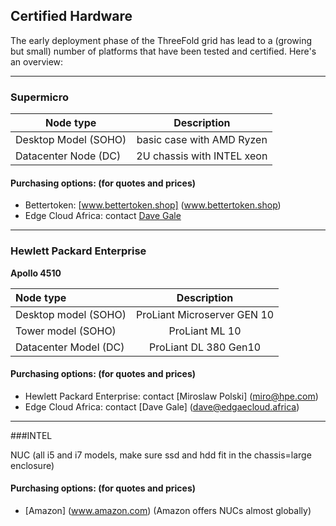 ## Certified Hardware

The early deployment phase of the ThreeFold grid has lead to a (growing but small) number of platforms that have been tested and certified.  Here's an overview:

----
### Supermicro

| Node type        | Description           |
| ------------- |:-------------:|
| Desktop Model (SOHO)    | basic case with AMD Ryzen |
| Datacenter Node  (DC)  | 2U chassis with INTEL xeon   | 


#### Purchasing options: (for quotes and prices)

- Bettertoken: [www.bettertoken.shop] (www.bettertoken.shop)
- Edge Cloud Africa: contact [Dave Gale](dave@edgaecloud.africa)

-----

### Hewlett Packard Enterprise

**Apollo 4510**

| Node type        | Description           |
|:-------------|:-------------:|
|   Desktop model (SOHO) | ProLiant Microserver GEN 10 |
|   Tower model  (SOHO) | ProLiant ML 10 | 
|    Datacenter Model (DC)  | ProLiant DL 380 Gen10 |



#### Purchasing options: (for quotes and prices)

- Hewlett Packard Enterprise: contact [Miroslaw Polski] (miro@hpe.com)
- Edge Cloud Africa: contact [Dave Gale] (dave@edgaecloud.africa)
 
 ----
###INTEL

NUC (all i5 and i7 models, make sure ssd and hdd fit in the chassis=large enclosure)

#### Purchasing options: (for quotes and prices)

 - [Amazon] (www.amazon.com) (Amazon offers NUCs almost globally)
